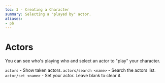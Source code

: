 ```yaml
---
toc: 3 - Creating a Character
summary: Selecting a "played by" actor.
aliases:
- pb
---
```

# Actors

You can see who's playing who and select an actor to "play" your character.

`actors` - Show taken actors.
`actors/search <name>` - Search the actors list.
`actor/set <name>` - Set your actor.  Leave blank to clear it.
